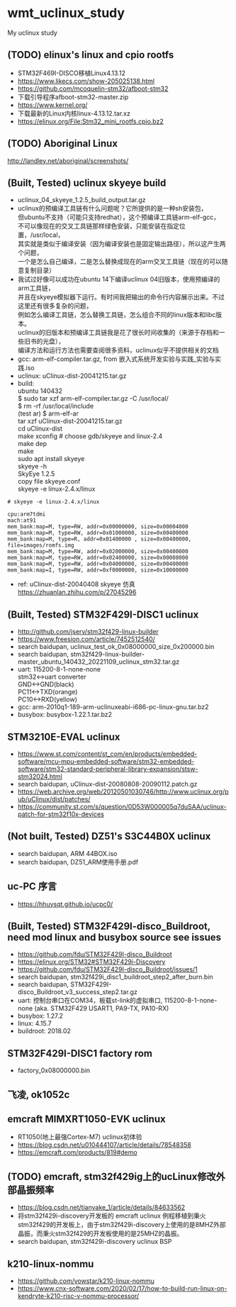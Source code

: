 # wmt_uclinux_study
My uclinux study

## (TODO) elinux's linux and cpio rootfs  
* STM32F469I-DISCO移植Linux4.13.12  
* https://www.likecs.com/show-205025138.html  
* https://github.com/mcoquelin-stm32/afboot-stm32  
* 下载引导程序afboot-stm32-master.zip  
* https://www.kernel.org/  
* 下载最新的Linux内核linux-4.13.12.tar.xz  
* https://elinux.org/File:Stm32_mini_rootfs.cpio.bz2   

## (TODO) Aboriginal Linux  
http://landley.net/aboriginal/screenshots/  

## (Built, Tested) uclinux skyeye build  
* uclinux_04_skyeye_1.2.5_build_output.tar.gz  
* uclinux的预编译工具链有什么问题呢？它所提供的是一种sh安装包，  
但ubuntu不支持（可能只支持redhat），这个预编译工具链arm-elf-gcc，  
不可以像现在的交叉工具链那样绿色安装，只能安装在指定位置，/usr/local，  
其实就是类似于编译安装（因为编译安装也是固定输出路径），所以这产生两个问题，  
一个是怎么自己编译，二是怎么替换成现在的arm交叉工具链（现在的可以随意复制目录）  
* 我试过好像可以成功在ubuntu 14下编译uclinux 04旧版本，使用预编译的arm工具链，    
并且在skyeye模拟器下运行。有时间我把输出的命令行内容展示出来。不过这里还有很多复杂的问题，  
例如怎么编译工具链，怎么替换工具链，怎么组合不同的linux版本和libc版本。  
uclinux的旧版本和预编译工具链我是花了很长时间收集的（来源于存档和一些旧书的光盘），  
编译方法和运行方法也需要查阅很多资料，uclinux似乎不提供相关的文档  
* gcc: arm-elf-compiler.tar.gz, from 嵌入式系统开发实验与实践_实验与实践.iso  
* uclinux: uClinux-dist-20041215.tar.gz  
* build:  
ubuntu 140432  
$ sudo tar xzf arm-elf-compiler.tar.gz -C /usr/local/  
$ rm -rf /usr/local/include  
(test ar) $ arm-elf-ar  
tar xzf uClinux-dist-20041215.tar.gz  
cd uClinux-dist  
make xconfig # choose gdb/skyeye and linux-2.4  
make dep  
make  
sudo apt install skyeye  
skyeye -h  
SkyEye 1.2.5  
copy file skyeye.conf  
skyeye -e linux-2.4.x/linux  
```
# skyeye -e linux-2.4.x/linux

cpu:arm7tdmi
mach:at91
mem_bank:map=M, type=RW, addr=0x00000000, size=0x00004000
mem_bank:map=M, type=RW, addr=0x01000000, size=0x00400000
mem_bank:map=M, type=R, addr=0x01400000 , size=0x00400000, file=images/romfs.img
mem_bank:map=M, type=RW, addr=0x02000000, size=0x00400000
mem_bank:map=M, type=RW, addr=0x02400000, size=0x00008000
mem_bank:map=M, type=RW, addr=0x04000000, size=0x00400000
mem_bank:map=I, type=RW, addr=0xf0000000, size=0x10000000
```
* ref: uClinux-dist-20040408 skyeye 仿真  
https://zhuanlan.zhihu.com/p/27045296  

## (Built, Tested) STM32F429I-DISC1 uclinux    
* http://github.com/jserv/stm32f429-linux-builder  
* https://www.freesion.com/article/7452512540/  
* search baidupan, uclinux_test_ok_0x08000000_size_0x200000.bin  
* search baidupan, stm32f429-linux-builder-master_ubuntu_140432_20221109_uclinux_stm32.tar.gz  
* uart: 115200-8-1-none-none  
stm32<->uart converter  
GND<->GND(black)  
PC11<->TXD(orange)  
PC10<->RXD(yellow)  
* gcc: arm-2010q1-189-arm-uclinuxeabi-i686-pc-linux-gnu.tar.bz2  
* busybox: busybox-1.22.1.tar.bz2  

## STM3210E-EVAL uclinux  
* https://www.st.com/content/st_com/en/products/embedded-software/mcu-mpu-embedded-software/stm32-embedded-software/stm32-standard-peripheral-library-expansion/stsw-stm32024.html  
* search baidupan, uClinux-dist-20080808-20090112.patch.gz  
* https://web.archive.org/web/20120501030746/http://www.uclinux.org/pub/uClinux/dist/patches/  
* https://community.st.com/s/question/0D53W000005q7duSAA/uclinux-patch-for-stm32f10x-devices  

## (Not built, Tested) DZ51's S3C44B0X uclinux  
* search baidupan, ARM 44BOX.iso  
* search baidupan, DZ51_ARM使用手册.pdf  

## uc-PC 序言  
* https://hhuysqt.github.io/ucpc0/  

## (Built, Tested) STM32F429I-disco_Buildroot, need mod linux and busybox source see issues    
* https://github.com/fdu/STM32F429I-disco_Buildroot  
* https://elinux.org/STM32#STM32F429i-Discovery  
* https://github.com/fdu/STM32F429I-disco_Buildroot/issues/1  
* search baidupan, stm32f429i_disc1_buildroot_step2_after_burn.bin  
* search baidupan, STM32F429I-disco_Buildroot_v3_success_step2.tar.gz  
* uart: 控制台串口在COM34，板载st-link的虚拟串口, 115200-8-1-none-none (aka. STM32F429 USART1, PA9-TX, PA10-RX)    
* busybox: 1.27.2  
* linux: 4.15.7  
* buildroot: 2018.02  

## STM32F429I-DISC1 factory rom  
* factory_0x08000000.bin  

## 飞凌, ok1052c  

## emcraft MIMXRT1050-EVK uclinux    
* RT1050(地上最强Cortex-M7) uclinux初体验  
* https://blog.csdn.net/u010444107/article/details/78548358  
* https://emcraft.com/products/819#demo  

## (TODO) emcraft, stm32f429ig上的ucLinux修改外部晶振频率  
* https://blog.csdn.net/tianyake_1/article/details/84633562  
* 将stm32f429i-discovery开发板的 emcraft uclinux 例程移植到秉火stm32f429的开发板上，由于stm32f429i-discovery上使用的是8MHZ外部晶振，而秉火stm32f429的开发板使用的是25MHZ的晶振。  
* search baidupan, stm32f429i-discovery uclinux BSP  

## k210-linux-nommu  
* https://github.com/vowstar/k210-linux-nommu  
* https://www.cnx-software.com/2020/02/17/how-to-build-run-linux-on-kendryte-k210-risc-v-nommu-processor/  
